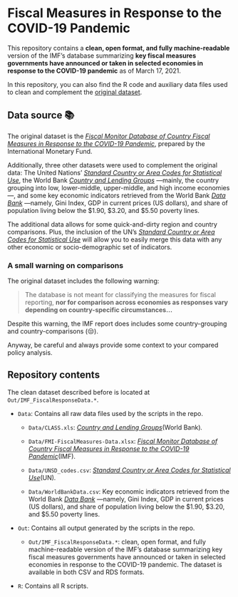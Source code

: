 # Fiscal Measures in Response to the COVID-19 Pandemic

This repository contains a **clean, open format, and fully
machine-readable** version of the IMF’s database summarizing **key
fiscal measures governments have announced or taken in selected
economies in response to the COVID-19 pandemic** as of March 17, 2021.

In this repository, you can also find the R code and auxiliary data
files used to clean and complement the [original
dataset](https://www.imf.org/en/Topics/imf-and-covid19/Fiscal-Policies-Database-in-Response-to-COVID-19).

## Data source :books:

The original dataset is the [*Fiscal Monitor Database of Country Fiscal
Measures in Response to the COVID-19
Pandemic*](https://www.imf.org/en/Topics/imf-and-covid19/Fiscal-Policies-Database-in-Response-to-COVID-19),
prepared by the International Monetary Fund.

Additionally, three other datasets were used to complement the original
data: The United Nations’ [*Standard Country or Area Codes for
Statistical Use*](https://unstats.un.org/unsd/methodology/m49/), the
World Bank [*Country and Lending
Groups*](https://datahelpdesk.worldbank.org/knowledgebase/articles/906519-world-bank-country-and-lending-groups)
—mainly, the country grouping into low, lower-middle, upper-middle, and
high income economies—, and some key economic indicators retrieved from
the World Bank [*Data Bank*](https://databank.bancomundial.org/)
—namely, Gini Index, GDP in current prices (US dollars), and share of
population living below the $1.90, $3.20, and $5.50 poverty lines.

The additional data allows for some quick-and-dirty region and country
comparisons. Plus, the inclusion of the UN’s [*Standard Country or Area
Codes for Statistical
Use*](https://unstats.un.org/unsd/methodology/m49/) will allow you to
easily merge this data with any other economic or socio-demographic set
of indicators.

### A small warning on comparisons

The original dataset includes the following warning:

> The database is not meant for classifying the measures for fiscal
> reporting, **nor for comparison across economies as responses vary
> depending on country-specific circumstances…**

Despite this warning, the IMF report does includes some country-grouping
and country-comparisons (:unamused:).

Anyway, be careful and always provide some context to your compared
policy analysis.

## Repository contents

The clean dataset described before is located at
`Out/IMF_FiscalResponseData.*`.

-   `Data`: Contains all raw data files used by the scripts in the repo.

    -   `Data/CLASS.xls`: [*Country and Lending
        Groups*](https://datahelpdesk.worldbank.org/knowledgebase/articles/906519-world-bank-country-and-lending-groups)(World
        Bank)*.*

    -   `Data/FMI-FiscalMeasures-Data.xlsx`: [*Fiscal Monitor Database
        of Country Fiscal Measures in Response to the COVID-19
        Pandemic*](https://www.imf.org/en/Topics/imf-and-covid19/Fiscal-Policies-Database-in-Response-to-COVID-19)(IMF).

    -   `Data/UNSD_codes.csv`: [*Standard Country or Area Codes for
        Statistical
        Use*](https://unstats.un.org/unsd/methodology/m49/)(UN)*.*

    -   `Data/WorldBankData.csv`: Key economic indicators retrieved from
        the World Bank [*Data Bank*](https://databank.bancomundial.org/)
        —namely, Gini Index, GDP in current prices (US dollars), and
        share of population living below the $1.90, $3.20, and $5.50
        poverty lines.

-   `Out`: Contains all output generated by the scripts in the repo.

    -   `Out/IMF_FiscalResponseData.*`: clean, open format, and fully
        machine-readable version of the IMF’s database summarizing key
        fiscal measures governments have announced or taken in selected
        economies in response to the COVID-19 pandemic. The dataset is
        available in both CSV and RDS formats.

-   `R`: Contains all R scripts.

